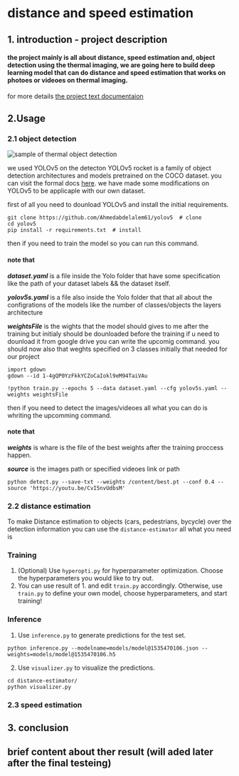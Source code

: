 # distance and speed estimation
## 1. introduction - project description
#### the project mainly is all about distance, speed estimation and, object detection using the thermal imaging, we are going here to build deep learning model that can do distance and speed estimation that works on photoes or videoes on thermal imaging.
for more details [the project text documentaion](https://docs.google.com/document/d/1ZbCR8RsUdPyrVYYg5FUxKb3aYmQieXIAirAn9aIEj7o/edit)

## 2.Usage
### 2.1 object detection
![sample of thermal object detection](https://user-images.githubusercontent.com/47370980/172619765-3ab6f4b2-49cd-41ad-a245-3ae385aa59b7.png)

we used YOLOv5 on the detecton YOLOv5 rocket is a family of object detection architectures and models pretrained on the COCO dataset.
you can visit the formal docs [here](https://docs.ultralytics.com/#yolov5).
we have made some modifications on YOLOv5 to be applicaple with our own dataset.

first of all you need to dounload YOLOv5 and install the initial requirements.
```
git clone https://github.com/Ahmedabdelalem61/yolov5  # clone
cd yolov5
pip install -r requirements.txt  # install
```
then if you need to train the model so you can run this command.
#### note that 
***dataset.yaml*** is a file inside the Yolo folder that have some specification like the path of your dataset labels && the dataset itself.

***yolov5s.yaml*** is a file also inside the Yolo folder that that all about the configrations of the models like the number of classes/objects the layers architecture

***weightsFile*** is the wights that the model should gives to me after the training but initialy should be dounloaded before the training if u need to dounload it from google drive you can write the upcomig command. you should now also that weghts specified on 3 classes initially that needed for our project
```
import gdown
gdown --id 1-4gQP0YzFkkYCZoCaIokl9eM94TaiVAu
```
```
!python train.py --epochs 5 --data dataset.yaml --cfg yolov5s.yaml --weights weightsFile
```

then if you need to detect the images/videoes all what you can do is whriting the upcomming command.
#### note that
***weights*** is whare is the  file of the best weights after the training proccess happen.

***source*** is the images path or specified videoes link or path
```
python detect.py --save-txt --weights /content/best.pt --conf 0.4 --source 'https://youtu.be/CvI5nvUdbsM'
```
### 2.2 distance estimation
To make Distance estimation to objects (cars, pedestrians, bycycle) over the detection information you can use the ```distance-estimator```  all what you need is 

### Training
1. (Optional) Use ```hyperopti.py``` for hyperparameter optimization. Choose the hyperparameters you would like to try out.
2. You can use result of 1. and edit ```train.py``` accordingly. Otherwise, use ```train.py``` to define your own model, choose hyperparameters, and start training!
### Inference
1. Use ```inference.py``` to generate predictions for the test set.
```
python inference.py --modelname=models/model@1535470106.json --weights=models/model@1535470106.h5
```
2. Use ```visualizer.py``` to visualize the predictions.
```
cd distance-estimator/
python visualizer.py
```

### 2.3 speed estimation

## 3. conclusion
## brief content about ther result (will aded later after the final testeing)
